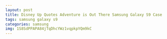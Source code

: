 ```yaml
---
layout: post
title: Disney Up Quotes Adventure is Out There Samsung Galaxy S9 Case
tags: samsung galaxy s9
categories: samsung
img: 1S8SdPPAPA84jTqDhcYWz1vqpkpYQm9kC
---
```

